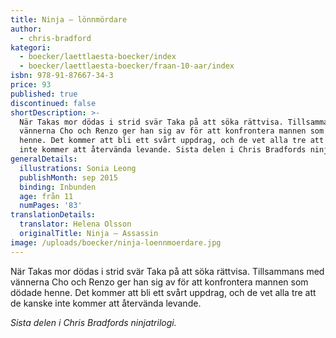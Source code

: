 ```yaml
---
title: Ninja – lönnmördare
author:
  - chris-bradford
kategori:
  - boecker/laettlaesta-boecker/index
  - boecker/laettlaesta-boecker/fraan-10-aar/index
isbn: 978-91-87667-34-3
price: 93
published: true
discontinued: false
shortDescription: >-
  När Takas mor dödas i strid svär Taka på att söka rättvisa. Tillsammans med
  vännerna Cho och Renzo ger han sig av för att konfrontera mannen som dödade
  henne. Det kommer att bli ett svårt uppdrag, och de vet alla tre att de kanske
  inte kommer att återvända levande. Sista delen i Chris Bradfords ninjatrilogi.
generalDetails:
  illustrations: Sonia Leong
  publishMonth: sep 2015
  binding: Inbunden
  age: från 11
  numPages: '83'
translationDetails:
  translator: Helena Olsson
  originalTitle: Ninja – Assassin
image: /uploads/boecker/ninja-loennmoerdare.jpg
---
```

När Takas mor dödas i strid svär Taka på att söka rättvisa. Tillsammans med vännerna Cho och Renzo ger han sig av för att konfrontera mannen som dödade henne. Det kommer att bli ett svårt uppdrag, och de vet alla tre att de kanske inte kommer att återvända levande.

_Sista delen i Chris Bradfords ninjatrilogi._
